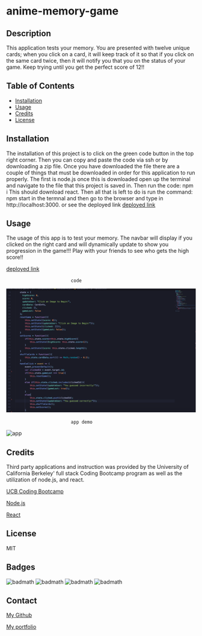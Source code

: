 # anime-memory-game

## Description 

This application tests your memory. You are presented with twelve unique cards; when you click on a card, it will keep track of it so that if you click on the same card twice, then it will notify you that you on the status of your game. Keep trying until you get the perfect score of 12!!

## Table of Contents
* [Installation](#installation)
* [Usage](#usage)
* [Credits](#credits)
* [License](#license)
   
## Installation

The installation of this project is to click on the green code button in the top right corner. Then you can copy and paste the code via ssh or by downloading a zip file. Once you have downloaded the file there are a couple of things that must be downloaded in order for this application to run properly. The first is node.js once this is downloaded open up the terminal and navigate to the file that this project is saved in. Then run the code:
npm i 
This should download react. Then all that is left to do is run the command:
npm start
in the termnal and then go to the browser and type in http://localhost:3000. or see the deployed link [deployed link]()


## Usage 
The usage of this app is to test your memory. The navbar will display if you clicked on the right card and will dynamically update to show you progression in the game!!! Play with your friends to see who gets the high score!!

[deployed link]()

                            code

![code highlight](readMeImages/code.PNG)

                            app demo

![app](readMeImages/demo.gif)

   
## Credits

Third party applications and instruction was provided by the University of California Berkeley' full stack Coding Bootcamp program as well as the utilization of node.js, and react.  

[UCB Coding Bootcamp](https://bootcamp.berkeley.edu/coding/)   

[Node.js](https://https://nodejs.org/en/)   

[React](https://reactjs.org/) 


## License

 MIT

## Badges

![badmath](https://img.shields.io/github/issues/hondahelix/memory-game)
![badmath](https://img.shields.io/github/forks/hondahelix/memory-game)
![badmath](https://img.shields.io/github/stars/hondahelix/memory-game)
![badmath](https://img.shields.io/github/license/hondahelix/memory-game)

## Contact

[My Github](https://github.com/hondahelix) 

[My portfolio](https://nameless-castle-45341.herokuapp.com)